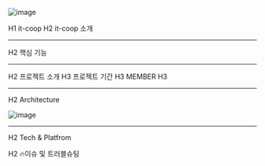 ![image](https://user-images.githubusercontent.com/48893036/162188505-dc4b43b2-2f3c-4d94-8e84-65868cc4b2ef.png)

H1 it-coop
H2 it-coop 소개
<hr/>

H2 핵심 기능


<hr/>
H2 프로젝트 소개
H3 프로젝트 기간
H3 MEMBER
H3 
<hr/>
H2 Architecture

![image](https://user-images.githubusercontent.com/48893036/162189441-14f99bf8-740a-497d-986d-136c32d5d371.png)
<hr/>

H2 Tech & Platfrom

H2 🔥이슈 및 트러블슈팅
<!--
**Here are some ideas to get you started:**

🙋‍♀️ A short introduction - what is your organization all about?
🌈 Contribution guidelines - how can the community get involved?
👩‍💻 Useful resources - where can the community find your docs? Is there anything else the community should know?
🍿 Fun facts - what does your team eat for breakfast?
🧙 Remember, you can do mighty things with the power of [Markdown](https://docs.github.com/github/writing-on-github/getting-started-with-writing-and-formatting-on-github/basic-writing-and-formatting-syntax)
-->
